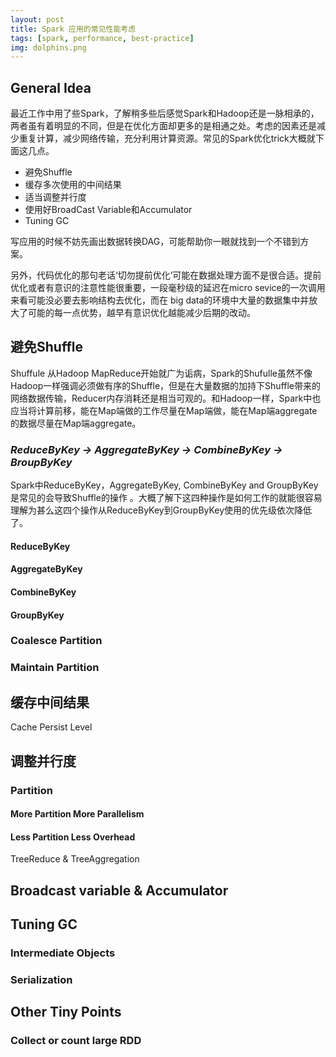 ```yaml
---
layout: post
title: Spark 应用的常见性能考虑
tags: [spark, performance, best-practice]
img: dolphins.png
---
```


## General Idea
最近工作中用了些Spark，了解稍多些后感觉Spark和Hadoop还是一脉相承的，两者虽有着明显的不同，但是在优化方面却更多的是相通之处。考虑的因素还是减少重复计算，减少网络传输，充分利用计算资源。常见的Spark优化trick大概就下面这几点。
* 避免Shuffle
* 缓存多次使用的中间结果
* 适当调整并行度
* 使用好BroadCast Variable和Accumulator
* Tuning GC

写应用的时候不妨先画出数据转换DAG，可能帮助你一眼就找到一个不错到方案。

另外，代码优化的那句老话‘切勿提前优化’可能在数据处理方面不是很合适。提前优化或者有意识的注意性能很重要，一段毫秒级的延迟在micro sevice的一次调用来看可能没必要去影响结构去优化，而在
big data的环境中大量的数据集中并放大了可能的每一点优势，越早有意识优化越能减少后期的改动。

## 避免Shuffle
Shuffule 从Hadoop MapReduce开始就广为诟病，Spark的Shufulle虽然不像Hadoop一样强调必须做有序的Shuffle，但是在大量数据的加持下Shuffle带来的网络数据传输，Reducer内存消耗还是相当可观的。和Hadoop一样，Spark中也应当将计算前移，能在Map端做的工作尽量在Map端做，能在Map端aggregate的数据尽量在Map端aggregate。

### *ReduceByKey -> AggregateByKey -> CombineByKey -> BroupByKey*
Spark中ReduceByKey，AggregateByKey, CombineByKey and GroupByKey是常见的会导致Shuffle的操作
。大概了解下这四种操作是如何工作的就能很容易理解为甚么这四个操作从ReduceByKey到GroupByKey使用的优先级依次降低了。
#### ReduceByKey
#### AggregateByKey
#### CombineByKey
#### GroupByKey
### Coalesce Partition
### Maintain Partition
## 缓存中间结果
Cache
Persist Level
## 调整并行度
### Partition 
#### More Partition More Parallelism
#### Less Partition Less Overhead
TreeReduce & TreeAggregation
## Broadcast variable & Accumulator

## Tuning GC
### Intermediate Objects
### Serialization
## Other Tiny Points
### Collect or count large RDD
